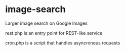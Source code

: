 # image-search
Larger image search on Google Images

rest.php is an entry point for REST-like service

cron.php is a script that handles asyncronous requests
